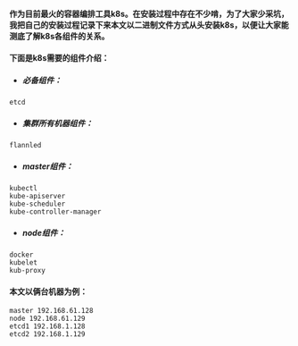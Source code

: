 #### 作为目前最火的容器编排工具k8s。在安装过程中存在不少啃，为了大家少采坑，我把自己的安装过程记录下来本文以二进制文件方式从头安装k8s，以便让大家能测底了解k8s各组件的关系。

#### 下面是k8s需要的组件介绍：



* ##### 必备组件：

```
etcd
```

* ##### 集群所有机器组件：

```
flannled
```

* ##### master组件：

```
kubectl
kube-apiserver
kube-scheduler
kube-controller-manager
```

* ##### node组件：

```
docker
kubelet
kub-proxy
```



#### 本文以俩台机器为例：

```
master 192.168.61.128
node 192.168.61.129
etcd1 192.168.1.128
etcd2 192.168.1.129
```





